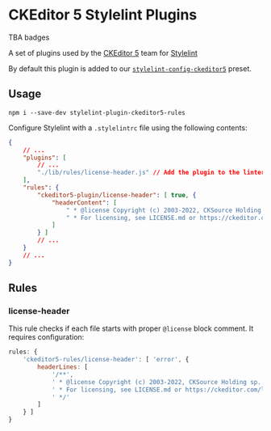 CKEditor 5 Stylelint Plugins
=========================

TBA badges

A set of plugins used by the [CKEditor 5](https://ckeditor.com) team for [Stylelint](https://stylelint.io/)

By default this plugin is added to our [`stylelint-config-ckeditor5`](https://www.npmjs.com/package/stylelint-config-ckeditor5) preset.

## Usage

```
npm i --save-dev stylelint-plugin-ckeditor5-rules
```

Configure Stylelint with a `.stylelintrc` file using the following contents:

```json
{
	// ...
	"plugins": [
		// ...
		"./lib/rules/license-header.js" // Add the plugin to the linter.
	],
	"rules": {
		"ckeditor5-plugin/license-header": [ true, {
			"headerContent": [
				" * @license Copyright (c) 2003-2022, CKSource Holding sp. z o.o. All rights reserved.",
				" * For licensing, see LICENSE.md or https://ckeditor.com/legal/ckeditor-oss-license"
			]
		} ]
		// ...
	}
	// ...
}
```

## Rules

### license-header

This rule checks if each file starts with proper `@license` block comment. It requires configuration:

```js
rules: {
	'ckeditor5-rules/license-header': [ 'error', {
		headerLines: [
			'/**',
			' * @license Copyright (c) 2003-2022, CKSource Holding sp. z o.o. All rights reserved.',
			' * For licensing, see LICENSE.md or https://ckeditor.com/legal/ckeditor-oss-license',
			' */'
		]
	} ]
}
```
